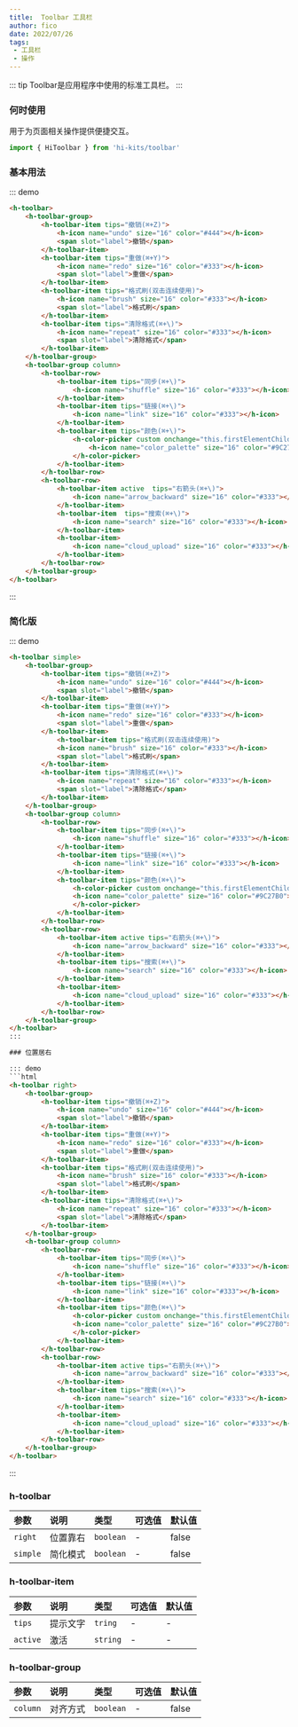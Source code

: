 ```yaml
---
title:  Toolbar 工具栏
author: fico
date: 2022/07/26
tags:
 - 工具栏
 - 操作
---
```

::: tip
Toolbar是应用程序中使用的标准工具栏。
:::
### 何时使用
用于为页面相关操作提供便捷交互。
```ts
import { HiToolbar } from 'hi-kits/toolbar'
```
### 基本用法

::: demo
```html
<h-toolbar>
    <h-toolbar-group>
        <h-toolbar-item tips="撤销(⌘+Z)">
            <h-icon name="undo" size="16" color="#444"></h-icon>
            <span slot="label">撤销</span>
        </h-toolbar-item>
        <h-toolbar-item tips="重做(⌘+Y)">
            <h-icon name="redo" size="16" color="#333"></h-icon>
            <span slot="label">重做</span>
        </h-toolbar-item>
        <h-toolbar-item tips="格式刷(双击连续使用)">
            <h-icon name="brush" size="16" color="#333"></h-icon>
            <span slot="label">格式刷</span>
        </h-toolbar-item>
        <h-toolbar-item tips="清除格式(⌘+\)">
            <h-icon name="repeat" size="16" color="#333"></h-icon>
            <span slot="label">清除格式</span>
        </h-toolbar-item>
    </h-toolbar-group>
    <h-toolbar-group column>
        <h-toolbar-row>
            <h-toolbar-item tips="同步(⌘+\)">
                <h-icon name="shuffle" size="16" color="#333"></h-icon>
            </h-toolbar-item>
            <h-toolbar-item tips="链接(⌘+\)">
                <h-icon name="link" size="16" color="#333"></h-icon>
            </h-toolbar-item>
            <h-toolbar-item tips="颜色(⌘+\)">
                <h-color-picker custom onchange="this.firstElementChild.color=this.value">
                    <h-icon name="color_palette" size="16" color="#9C27B0"></h-icon>
                </h-color-picker>
            </h-toolbar-item>
        </h-toolbar-row>
        <h-toolbar-row>
            <h-toolbar-item active  tips="右箭头(⌘+\)">
                <h-icon name="arrow_backward" size="16" color="#333"></h-icon>
            </h-toolbar-item>
            <h-toolbar-item  tips="搜索(⌘+\)">
                <h-icon name="search" size="16" color="#333"></h-icon>
            </h-toolbar-item>
            <h-toolbar-item>
                <h-icon name="cloud_upload" size="16" color="#333"></h-icon>
            </h-toolbar-item>
        </h-toolbar-row>
    </h-toolbar-group>
</h-toolbar>

```
:::

### 简化版
::: demo
```html
<h-toolbar simple>
    <h-toolbar-group>
        <h-toolbar-item tips="撤销(⌘+Z)">
            <h-icon name="undo" size="16" color="#444"></h-icon>
            <span slot="label">撤销</span>
        </h-toolbar-item>
        <h-toolbar-item tips="重做(⌘+Y)">
            <h-icon name="redo" size="16" color="#333"></h-icon>
            <span slot="label">重做</span>
        </h-toolbar-item>
            <h-toolbar-item tips="格式刷(双击连续使用)">
            <h-icon name="brush" size="16" color="#333"></h-icon>
            <span slot="label">格式刷</span>
        </h-toolbar-item>
        <h-toolbar-item tips="清除格式(⌘+\)">
            <h-icon name="repeat" size="16" color="#333"></h-icon>
            <span slot="label">清除格式</span>
        </h-toolbar-item>
    </h-toolbar-group>
    <h-toolbar-group column>
        <h-toolbar-row>
            <h-toolbar-item tips="同步(⌘+\)">
                <h-icon name="shuffle" size="16" color="#333"></h-icon>
            </h-toolbar-item>
            <h-toolbar-item tips="链接(⌘+\)">
                <h-icon name="link" size="16" color="#333"></h-icon>
            </h-toolbar-item>
            <h-toolbar-item tips="颜色(⌘+\)">
                <h-color-picker custom onchange="this.firstElementChild.color=this.value">
                <h-icon name="color_palette" size="16" color="#9C27B0"></h-icon>
                </h-color-picker>
            </h-toolbar-item>
        </h-toolbar-row>
        <h-toolbar-row>
            <h-toolbar-item active tips="右箭头(⌘+\)">
                <h-icon name="arrow_backward" size="16" color="#333"></h-icon>
            </h-toolbar-item>
            <h-toolbar-item tips="搜索(⌘+\)">
                <h-icon name="search" size="16" color="#333"></h-icon>
            </h-toolbar-item>
            <h-toolbar-item>
                <h-icon name="cloud_upload" size="16" color="#333"></h-icon>
            </h-toolbar-item>
        </h-toolbar-row>
    </h-toolbar-group>
</h-toolbar>
:::

### 位置居右

::: demo
```html
<h-toolbar right>
    <h-toolbar-group>
        <h-toolbar-item tips="撤销(⌘+Z)">
            <h-icon name="undo" size="16" color="#444"></h-icon>
            <span slot="label">撤销</span>
        </h-toolbar-item>
        <h-toolbar-item tips="重做(⌘+Y)">
            <h-icon name="redo" size="16" color="#333"></h-icon>
            <span slot="label">重做</span>
        </h-toolbar-item>
        <h-toolbar-item tips="格式刷(双击连续使用)">
            <h-icon name="brush" size="16" color="#333"></h-icon>
            <span slot="label">格式刷</span>
        </h-toolbar-item>
        <h-toolbar-item tips="清除格式(⌘+\)">
            <h-icon name="repeat" size="16" color="#333"></h-icon>
            <span slot="label">清除格式</span>
        </h-toolbar-item>
    </h-toolbar-group>
    <h-toolbar-group column>
        <h-toolbar-row>
            <h-toolbar-item tips="同步(⌘+\)">
                <h-icon name="shuffle" size="16" color="#333"></h-icon>
            </h-toolbar-item>
            <h-toolbar-item tips="链接(⌘+\)">
                <h-icon name="link" size="16" color="#333"></h-icon>
            </h-toolbar-item>
            <h-toolbar-item tips="颜色(⌘+\)">
                <h-color-picker custom onchange="this.firstElementChild.color=this.value">
                <h-icon name="color_palette" size="16" color="#9C27B0"></h-icon>
                </h-color-picker>
            </h-toolbar-item>
        </h-toolbar-row>
        <h-toolbar-row>
            <h-toolbar-item active tips="右箭头(⌘+\)">
                <h-icon name="arrow_backward" size="16" color="#333"></h-icon>
            </h-toolbar-item>
            <h-toolbar-item tips="搜索(⌘+\)">
                <h-icon name="search" size="16" color="#333"></h-icon>
            </h-toolbar-item>
            <h-toolbar-item>
                <h-icon name="cloud_upload" size="16" color="#333"></h-icon>
            </h-toolbar-item>
        </h-toolbar-row>
    </h-toolbar-group>
</h-toolbar>

```
:::
### h-toolbar

|参数|说明|类型|可选值|默认值
|:--|:--|:--|:-----|:---
| `right`| 位置靠右 |  `boolean` | - | false
| `simple`| 简化模式 |  `boolean` | - | false

### h-toolbar-item

|参数|说明|类型|可选值|默认值
|:--|:--|:--|:-----|:---
| `tips`| 提示文字 |  `tring` | - | -
| `active`| 激活 |  `string` | - | -

### h-toolbar-group

|参数|说明|类型|可选值|默认值
|:--|:--|:--|:-----|:---
| `column`| 对齐方式 |  `boolean` | - | false
